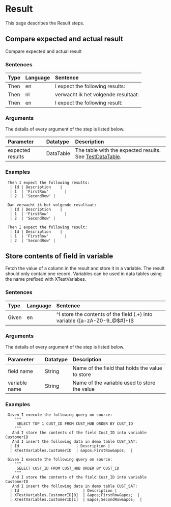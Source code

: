# Result
This page describes the Result steps.

## Compare expected and actual result
Compare expected and actual result


### Sentences
| Type          | Language         | Sentence      |
|:---           |:---              |:---           |
| Then | en | I expect the following results: |
| Then | nl | verwacht ik het volgende resultaat: |
| Then | en | I expect the following result: |


### Arguments
The details of every argument of the step is listed below.

| Parameter    | Datatype          | Description          |
|:---          |:---               |:---                  |
|expected results | DataTable | The table with the expected results. See [TestDataTable](../Tables#testdatatable). |

### Examples


```gherkin
 Then I expect the following results:
  | Id | Description    |
  | 1  | 'FirstRow'       |
  | 2  | 'SecondRow' |
```


```gherkin
 Dan verwacht ik het volgende resultaat:         
  | Id | Description    |
  | 1  | 'FirstRow'       |
  | 2  | 'SecondRow' |
```


```gherkin
 Then I expect the following result:
  | Id | Description    |
  | 1  | 'FirstRow'       |
  | 2  | 'SecondRow' |
```

## Store contents of field in variable
Fetch the value of a column in the result and store it in a variable. The result should only contain one record. Variables can be used in data tables using the name prefixed with XTestVariabes.


### Sentences
| Type          | Language         | Sentence      |
|:---           |:---              |:---           |
| Given | en | ^I store the contents of the field (.+) into variable ([a-zA-Z0-9_@$#]+)$ |


### Arguments
The details of every argument of the step is listed below.

| Parameter    | Datatype          | Description          |
|:---          |:---               |:---                  |
|field name | String | Name of the field that holds the value to store |
|variable name | String | Name of the variable used to store the value |

### Examples


```gherkin
 Given I execute the following query on source:
    """
     SELECT TOP 1 CUST_ID FROM CUST_HUB ORDER BY CUST_ID 
    """ 
   And I store the contents of the field Cust_ID into variable CustomerID
   And I insert the following data in demo table CUST_SAT:
  | Id                         | Description |
  | XTestVariables.CustomerID  | &apos;FirstRow&apos;  |
 
 Given I execute the following query on source:
    """
     SELECT CUST_ID FROM CUST_HUB ORDER BY CUST_ID 
    """ 
   And I store the contents of the field Cust_ID into variable CustomerID
   And I insert the following data in demo table CUST_SAT:
  | Id                            | Description |
  | XTestVariables.CustomerID[0]  | &apos;FirstRow&apos;  |
  | XTestVariables.CustomerID[1]  | &apos;SecondRow&apos;  |
```


